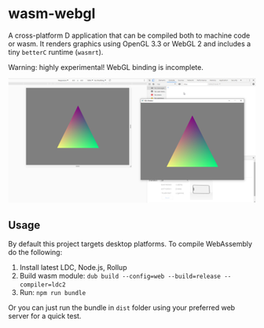 # wasm-webgl
A cross-platform D application that can be compiled both to machine code or wasm. It renders graphics using OpenGL 3.3 or WebGL 2 and includes a tiny `betterC` runtime (`wasmrt`).

Warning: highly experimental! WebGL binding is incomplete.

[![Screenshot](screenshot.jpg)](screenshot.jpg)

## Usage
By default this project targets desktop platforms. To compile WebAssembly do the following:
1. Install latest LDC, Node.js, Rollup
2. Build wasm module:
   `dub build --config=web --build=release --compiler=ldc2`
3. Run:
   `npm run bundle`

Or you can just run the bundle in `dist` folder using your preferred web server for a quick test.